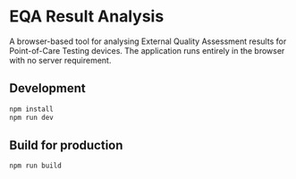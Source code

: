 # EQA Result Analysis

A browser-based tool for analysing External Quality Assessment results for Point-of-Care Testing devices. The application runs entirely in the browser with no server requirement.

## Development

```bash
npm install
npm run dev
```

## Build for production

```bash
npm run build
```
